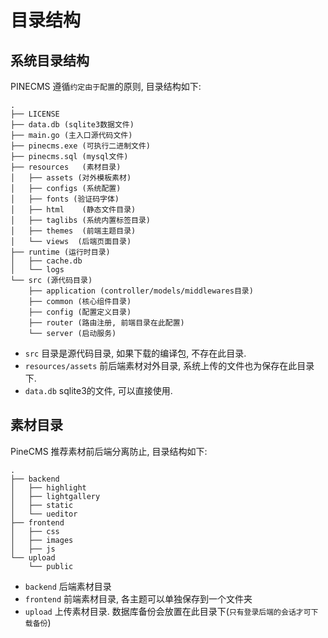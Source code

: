 # 目录结构 #

## 系统目录结构 ##
PINECMS 遵循`约定由于配置`的原则, 目录结构如下:
```
.
├── LICENSE
├── data.db (sqlite3数据文件)
├── main.go (主入口源代码文件)
├── pinecms.exe (可执行二进制文件)
├── pinecms.sql (mysql文件)
├── resources   (素材目录)
│   ├── assets (对外模板素材)
│   ├── configs (系统配置)
│   ├── fonts (验证码字体)
│   ├── html    (静态文件目录)
│   ├── taglibs (系统内置标签目录)
│   ├── themes  (前端主题目录)
│   └── views  (后端页面目录)
├── runtime (运行时目录)
│   ├── cache.db
│   └── logs
└── src (源代码目录)
    ├── application (controller/models/middlewares目录)
    ├── common (核心组件目录)
    ├── config (配置定义目录)
    ├── router (路由注册, 前端目录在此配置)
    └── server (启动服务)
```

- `src` 目录是源代码目录, 如果下载的编译包, 不存在此目录. 
- `resources/assets` 前后端素材对外目录, 系统上传的文件也为保存在此目录下. 
- `data.db` sqlite3的文件, 可以直接使用. 

## 素材目录 ##

PineCMS 推荐素材前后端分离防止, 目录结构如下: 

```
.
├── backend
│   ├── highlight
│   ├── lightgallery
│   ├── static
│   └── ueditor
├── frontend
│   ├── css
│   ├── images
│   ├── js
└── upload
    └── public
```

- `backend` 后端素材目录
- `frontend` 前端素材目录, 各主题可以单独保存到一个文件夹
- `upload` 上传素材目录. 数据库备份会放置在此目录下(`只有登录后端的会话才可下载备份`)